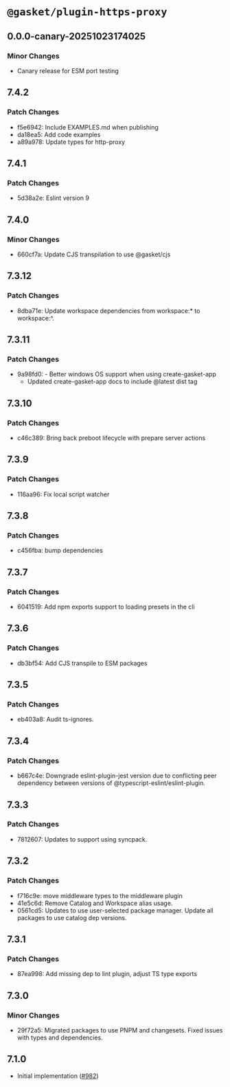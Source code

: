 # `@gasket/plugin-https-proxy`

## 0.0.0-canary-20251023174025

### Minor Changes

- Canary release for ESM port testing

## 7.4.2

### Patch Changes

- f5e6942: Include EXAMPLES.md when publishing
- da18ea5: Add code examples
- a89a978: Update types for http-proxy

## 7.4.1

### Patch Changes

- 5d38a2e: Eslint version 9

## 7.4.0

### Minor Changes

- 660cf7a: Update CJS transpilation to use @gasket/cjs

## 7.3.12

### Patch Changes

- 8dba71e: Update workspace dependencies from workspace:\* to workspace:^.

## 7.3.11

### Patch Changes

- 9a98fd0: - Better windows OS support when using create-gasket-app
  - Updated create-gasket-app docs to include @latest dist tag

## 7.3.10

### Patch Changes

- c46c389: Bring back preboot lifecycle with prepare server actions

## 7.3.9

### Patch Changes

- 116aa96: Fix local script watcher

## 7.3.8

### Patch Changes

- c456fba: bump dependencies

## 7.3.7

### Patch Changes

- 6041519: Add npm exports support to loading presets in the cli

## 7.3.6

### Patch Changes

- db3bf54: Add CJS transpile to ESM packages

## 7.3.5

### Patch Changes

- eb403a8: Audit ts-ignores.

## 7.3.4

### Patch Changes

- b667c4e: Downgrade eslint-plugin-jest version due to conflicting peer dependency between versions of @typescript-eslint/eslint-plugin.

## 7.3.3

### Patch Changes

- 7812607: Updates to support using syncpack.

## 7.3.2

### Patch Changes

- f716c9e: move middleware types to the middleware plugin
- 41e5c6d: Remove Catalog and Workspace alias usage.
- 0561cd5: Updates to use user-selected package manager. Update all packages to use catalog dep versions.

## 7.3.1

### Patch Changes

- 87ea998: Add missing dep to lint plugin, adjust TS type exports

## 7.3.0

### Minor Changes

- 29f72a5: Migrated packages to use PNPM and changesets. Fixed issues with types and dependencies.

## 7.1.0

- Initial implementation ([#982])

[#982]: https://github.com/godaddy/gasket/pull/982

